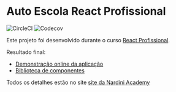 # Auto Escola React Profissional

![CircleCI](https://img.shields.io/circleci/build/github/maur32/autoescola-reactprofissional)
![Codecov](https://img.shields.io/codecov/c/github/maur32/autoescola-reactprofissional)

Este projeto foi desenvolvido durante o curso [React Profissional](https://nardiniacademy.com/).

Resultado final:

- [Demonstração online da aplicação](https://autoescola-reactprofissional.vercel.app/)
- [Biblioteca de componentes](https://master--5ffc7aa66e934400215353d6.chromatic.com)

Todos os detalhes estão no site [site da Nardini Academy](https://nardiniacademy.com/)
